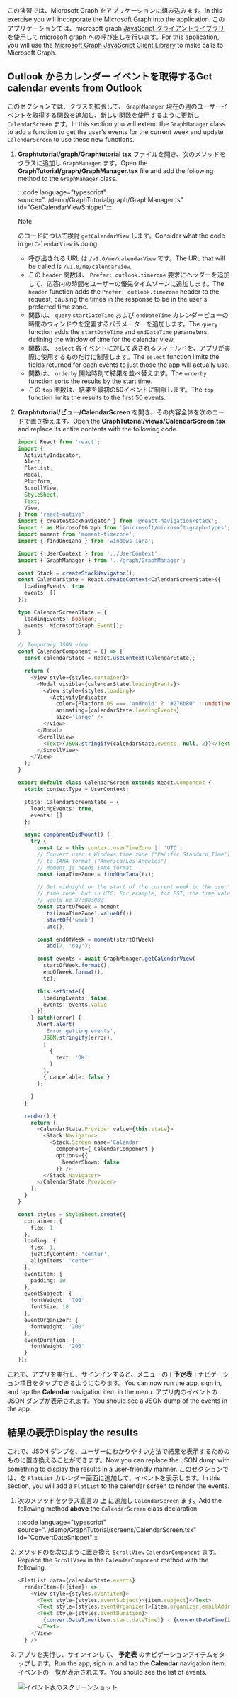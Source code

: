 <!-- markdownlint-disable MD002 MD041 -->

<span data-ttu-id="b2050-101">この演習では、Microsoft Graph をアプリケーションに組み込みます。</span><span class="sxs-lookup"><span data-stu-id="b2050-101">In this exercise you will incorporate the Microsoft Graph into the application.</span></span> <span data-ttu-id="b2050-102">このアプリケーションでは、microsoft graph [JavaScript クライアントライブラリ](https://github.com/microsoftgraph/msgraph-sdk-javascript) を使用して microsoft graph への呼び出しを行います。</span><span class="sxs-lookup"><span data-stu-id="b2050-102">For this application, you will use the [Microsoft Graph JavaScript Client Library](https://github.com/microsoftgraph/msgraph-sdk-javascript) to make calls to Microsoft Graph.</span></span>

## <a name="get-calendar-events-from-outlook"></a><span data-ttu-id="b2050-103">Outlook からカレンダー イベントを取得する</span><span class="sxs-lookup"><span data-stu-id="b2050-103">Get calendar events from Outlook</span></span>

<span data-ttu-id="b2050-104">このセクションでは、クラスを拡張して、 `GraphManager` 現在の週のユーザーイベントを取得する関数を追加し、新しい関数を使用するように更新し `CalendarScreen` ます。</span><span class="sxs-lookup"><span data-stu-id="b2050-104">In this section you will extend the `GraphManager` class to add a function to get the user's events for the current week and update `CalendarScreen` to use these new functions.</span></span>

1. <span data-ttu-id="b2050-105">**Graphtutorial/graph/Graphtutorial tsx** ファイルを開き、次のメソッドをクラスに追加し `GraphManager` ます。</span><span class="sxs-lookup"><span data-stu-id="b2050-105">Open the **GraphTutorial/graph/GraphManager.tsx** file and add the following method to the `GraphManager` class.</span></span>

    :::code language="typescript" source="../demo/GraphTutorial/graph/GraphManager.ts" id="GetCalendarViewSnippet":::

    > [!NOTE]
    > <span data-ttu-id="b2050-106">のコードについて検討 `getCalendarView` します。</span><span class="sxs-lookup"><span data-stu-id="b2050-106">Consider what the code in `getCalendarView` is doing.</span></span>
    >
    > - <span data-ttu-id="b2050-107">呼び出される URL は `/v1.0/me/calendarView` です。</span><span class="sxs-lookup"><span data-stu-id="b2050-107">The URL that will be called is `/v1.0/me/calendarView`.</span></span>
    > - <span data-ttu-id="b2050-108">この `header` 関数は、 `Prefer: outlook.timezone` 要求にヘッダーを追加して、応答内の時間をユーザーの優先タイムゾーンに追加します。</span><span class="sxs-lookup"><span data-stu-id="b2050-108">The `header` function adds the `Prefer: outlook.timezone` header to the request, causing the times in the response to be in the user's preferred time zone.</span></span>
    > - <span data-ttu-id="b2050-109">関数は、 `query` `startDateTime` および `endDateTime` カレンダービューの時間のウィンドウを定義するパラメーターを追加します。</span><span class="sxs-lookup"><span data-stu-id="b2050-109">The `query` function adds the `startDateTime` and `endDateTime` parameters, defining the window of time for the calendar view.</span></span>
    > - <span data-ttu-id="b2050-110">関数は、 `select` 各イベントに対して返されるフィールドを、アプリが実際に使用するものだけに制限します。</span><span class="sxs-lookup"><span data-stu-id="b2050-110">The `select` function limits the fields returned for each events to just those the app will actually use.</span></span>
    > - <span data-ttu-id="b2050-111">関数は、 `orderby` 開始時刻で結果を並べ替えます。</span><span class="sxs-lookup"><span data-stu-id="b2050-111">The `orderby` function sorts the results by the start time.</span></span>
    > - <span data-ttu-id="b2050-112">この `top` 関数は、結果を最初の50イベントに制限します。</span><span class="sxs-lookup"><span data-stu-id="b2050-112">The `top` function limits the results to the first 50 events.</span></span>

1. <span data-ttu-id="b2050-113">**Graphtutorial/ビュー/CalendarScreen** を開き、その内容全体を次のコードで置き換えます。</span><span class="sxs-lookup"><span data-stu-id="b2050-113">Open the **GraphTutorial/views/CalendarScreen.tsx** and replace its entire contents with the following code.</span></span>

    ```typescript
    import React from 'react';
    import {
      ActivityIndicator,
      Alert,
      FlatList,
      Modal,
      Platform,
      ScrollView,
      StyleSheet,
      Text,
      View,
    } from 'react-native';
    import { createStackNavigator } from '@react-navigation/stack';
    import * as MicrosoftGraph from '@microsoft/microsoft-graph-types';
    import moment from 'moment-timezone';
    import { findOneIana } from 'windows-iana';

    import { UserContext } from '../UserContext';
    import { GraphManager } from '../graph/GraphManager';

    const Stack = createStackNavigator();
    const CalendarState = React.createContext<CalendarScreenState>({
      loadingEvents: true,
      events: []
    });

    type CalendarScreenState = {
      loadingEvents: boolean;
      events: MicrosoftGraph.Event[];
    }

    // Temporary JSON view
    const CalendarComponent = () => {
      const calendarState = React.useContext(CalendarState);

      return (
        <View style={styles.container}>
          <Modal visible={calendarState.loadingEvents}>
            <View style={styles.loading}>
              <ActivityIndicator
                color={Platform.OS === 'android' ? '#276b80' : undefined}
                animating={calendarState.loadingEvents}
                size='large' />
            </View>
          </Modal>
          <ScrollView>
            <Text>{JSON.stringify(calendarState.events, null, 2)}</Text>
          </ScrollView>
        </View>
      );
    }

    export default class CalendarScreen extends React.Component {
      static contextType = UserContext;

      state: CalendarScreenState = {
        loadingEvents: true,
        events: []
      };

      async componentDidMount() {
        try {
          const tz = this.context.userTimeZone || 'UTC';
          // Convert user's Windows time zone ("Pacific Standard Time")
          // to IANA format ("America/Los_Angeles")
          // Moment.js needs IANA format
          const ianaTimeZone = findOneIana(tz);

          // Get midnight on the start of the current week in the user's
          // time zone, but in UTC. For example, for PST, the time value
          // would be 07:00:00Z
          const startOfWeek = moment
            .tz(ianaTimeZone!.valueOf())
            .startOf('week')
            .utc();

          const endOfWeek = moment(startOfWeek)
            .add(7, 'day');

          const events = await GraphManager.getCalendarView(
            startOfWeek.format(),
            endOfWeek.format(),
            tz);

          this.setState({
            loadingEvents: false,
            events: events.value
          });
        } catch(error) {
          Alert.alert(
            'Error getting events',
            JSON.stringify(error),
            [
              {
                text: 'OK'
              }
            ],
            { cancelable: false }
          );

        }
      }

      render() {
        return (
          <CalendarState.Provider value={this.state}>
            <Stack.Navigator>
              <Stack.Screen name='Calendar'
                component={ CalendarComponent }
                options={{
                  headerShown: false
                }} />
            </Stack.Navigator>
          </CalendarState.Provider>
        );
      }
    }

    const styles = StyleSheet.create({
      container: {
        flex: 1
      },
      loading: {
        flex: 1,
        justifyContent: 'center',
        alignItems: 'center'
      },
      eventItem: {
        padding: 10
      },
      eventSubject: {
        fontWeight: '700',
        fontSize: 18
      },
      eventOrganizer: {
        fontWeight: '200'
      },
      eventDuration: {
        fontWeight: '200'
      }
    });
    ```

<span data-ttu-id="b2050-114">これで、アプリを実行し、サインインすると、メニューの [ **予定表** ] ナビゲーション項目をタップできるようになります。</span><span class="sxs-lookup"><span data-stu-id="b2050-114">You can now run the app, sign in, and tap the **Calendar** navigation item in the menu.</span></span> <span data-ttu-id="b2050-115">アプリ内のイベントの JSON ダンプが表示されます。</span><span class="sxs-lookup"><span data-stu-id="b2050-115">You should see a JSON dump of the events in the app.</span></span>

## <a name="display-the-results"></a><span data-ttu-id="b2050-116">結果の表示</span><span class="sxs-lookup"><span data-stu-id="b2050-116">Display the results</span></span>

<span data-ttu-id="b2050-117">これで、JSON ダンプを、ユーザーにわかりやすい方法で結果を表示するためのものに置き換えることができます。</span><span class="sxs-lookup"><span data-stu-id="b2050-117">Now you can replace the JSON dump with something to display the results in a user-friendly manner.</span></span> <span data-ttu-id="b2050-118">このセクションでは、を `FlatList` カレンダー画面に追加して、イベントを表示します。</span><span class="sxs-lookup"><span data-stu-id="b2050-118">In this section, you will add a `FlatList` to the calendar screen to render the events.</span></span>

1. <span data-ttu-id="b2050-119">次のメソッドをクラス宣言の **上** に追加し `CalendarScreen` ます。</span><span class="sxs-lookup"><span data-stu-id="b2050-119">Add the following method **above** the `CalendarScreen` class declaration.</span></span>

    :::code language="typescript" source="../demo/GraphTutorial/screens/CalendarScreen.tsx" id="ConvertDateSnippet":::

1. <span data-ttu-id="b2050-120">メソッドのを次のように置き換え `ScrollView` `CalendarComponent` ます。</span><span class="sxs-lookup"><span data-stu-id="b2050-120">Replace the `ScrollView` in the `CalendarComponent` method with the following.</span></span>

    ```typescript
    <FlatList data={calendarState.events}
      renderItem={({item}) =>
        <View style={styles.eventItem}>
          <Text style={styles.eventSubject}>{item.subject}</Text>
          <Text style={styles.eventOrganizer}>{item.organizer.emailAddress.name}</Text>
          <Text style={styles.eventDuration}>
            {convertDateTime(item.start.dateTime)} - {convertDateTime(item.end.dateTime)}
          </Text>
        </View>
      } />
    ```

1. <span data-ttu-id="b2050-121">アプリを実行し、サインインして、 **予定表** のナビゲーションアイテムをタップします。</span><span class="sxs-lookup"><span data-stu-id="b2050-121">Run the app, sign in, and tap the **Calendar** navigation item.</span></span> <span data-ttu-id="b2050-122">イベントの一覧が表示されます。</span><span class="sxs-lookup"><span data-stu-id="b2050-122">You should see the list of events.</span></span>

    ![イベント表のスクリーンショット](./images/calendar-list.png)
